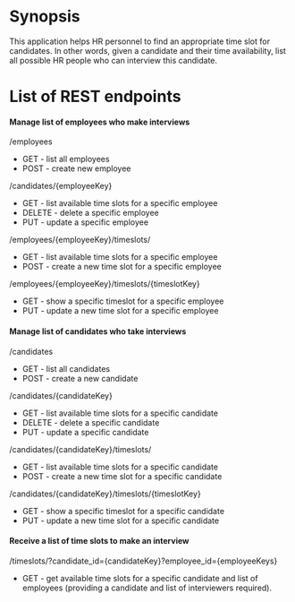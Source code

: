 # Synopsis
This application helps HR personnel to find
an appropriate time slot for candidates.
In other words, given a candidate and their time availability,
list all possible HR people who can interview this candidate.


# List of REST endpoints
#### Manage list of employees who make interviews
/employees
- GET - list all employees
- POST - create new employee

/candidates/{employeeKey}
- GET - list available time slots for a specific employee
- DELETE - delete a specific employee
- PUT - update a specific employee

/employees/{employeeKey}/timeslots/
- GET - list available time slots for a specific employee
- POST - create a new time slot for a specific employee

/employees/{employeeKey}/timeslots/{timeslotKey}
- GET - show a specific timeslot for a specific employee
- PUT - update a new time slot for a specific employee


#### Manage list of candidates who take interviews
/candidates
- GET - list all candidates
- POST - create a new candidate


/candidates/{candidateKey}
- GET - list available time slots for a specific candidate
- DELETE - delete a specific candidate
- PUT - update a specific candidate

/candidates/{candidateKey}/timeslots/
- GET - list available time slots for a specific candidate
- POST - create a new time slot for a specific candidate

/candidates/{candidateKey}/timeslots/{timeslotKey}
- GET - show a specific timeslot for a specific candidate
- PUT - update a new time slot for a specific candidate



#### Receive a list of time slots to make an interview
/timeslots/?candidate_id={candidateKey}?employee_id={employeeKeys}
- GET - get available time slots for a specific candidate and list of employees
(providing a candidate and list of interviewers required).